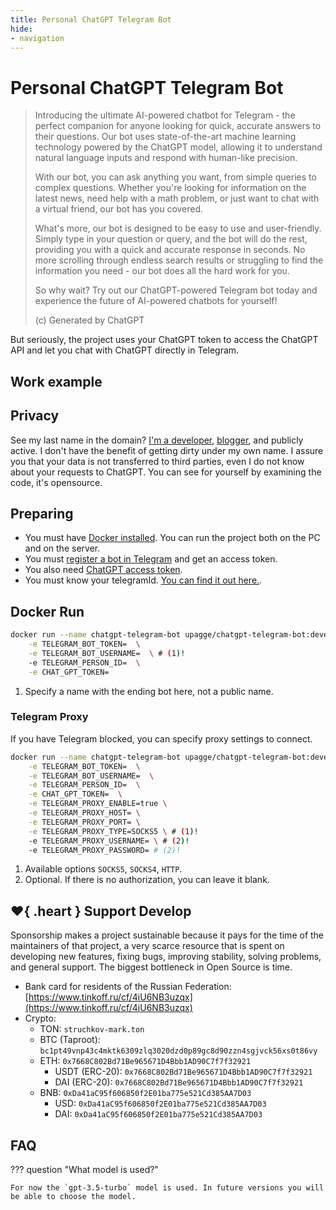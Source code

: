 ```yaml
---
title: Personal ChatGPT Telegram Bot
hide:
- navigation
---
```


# Personal ChatGPT Telegram Bot
> Introducing the ultimate AI-powered chatbot for Telegram - the perfect companion for anyone looking for quick, accurate answers to their questions. Our bot uses state-of-the-art machine learning technology powered by the ChatGPT model, allowing it to understand natural language inputs and respond with human-like precision.
>
> With our bot, you can ask anything you want, from simple queries to complex questions. Whether you're looking for information on the latest news, need help with a math problem, or just want to chat with a virtual friend, our bot has you covered.
>
> What's more, our bot is designed to be easy to use and user-friendly. Simply type in your question or query, and the bot will do the rest, providing you with a quick and accurate response in seconds. No more scrolling through endless search results or struggling to find the information you need - our bot does all the hard work for you.
>
> So why wait? Try out our ChatGPT-powered Telegram bot today and experience the future of AI-powered chatbots for yourself!
>
> (с) Generated by ChatGPT

But seriously, the project uses your ChatGPT token to access the ChatGPT API and let you chat with ChatGPT directly in Telegram.

## Work example



## Privacy
See my last name in the domain? [I'm a developer](https://mark.struchkov.dev), [blogger](https://struchkov.dev/blog/ru/), and publicly active. I don't have the benefit of getting dirty under my own name. I assure you that your data is not transferred to third parties, even I do not know about your requests to ChatGPT. You can see for yourself by examining the code, it's opensource.

## Preparing

* You must have [Docker installed](https://docs.docker.com/engine/install/). You can run the project both on the PC and on the server.
* You must [register a bot in Telegram](https://t.me/BotFather) and get an access token.
* You also need [ChatGPT access token](https://platform.openai.com/account/api-keys).
* You must know your telegramId. [You can find it out here.](https://t.me/myidbot).

## Docker Run

``` bash
docker run --name chatgpt-telegram-bot upagge/chatgpt-telegram-bot:develop \
    -e TELEGRAM_BOT_TOKEN=  \
    -e TELEGRAM_BOT_USERNAME=  \ # (1)!
    -e TELEGRAM_PERSON_ID=  \
    -e CHAT_GPT_TOKEN=
```

1. Specify a name with the ending bot here, not a public name.

### Telegram Proxy
If you have Telegram blocked, you can specify proxy settings to connect.

``` bash   
docker run --name chatgpt-telegram-bot upagge/chatgpt-telegram-bot:develop \
    -e TELEGRAM_BOT_TOKEN=  \
    -e TELEGRAM_BOT_USERNAME=  \
    -e TELEGRAM_PERSON_ID=  \
    -e CHAT_GPT_TOKEN=  \
    -e TELEGRAM_PROXY_ENABLE=true \
    -e TELEGRAM_PROXY_HOST= \
    -e TELEGRAM_PROXY_PORT= \
    -e TELEGRAM_PROXY_TYPE=SOCKS5 \ # (1)!
    -e TELEGRAM_PROXY_USERNAME= \ # (2)!
    -e TELEGRAM_PROXY_PASSWORD= # (2)!
```

1. Available options `SOCKS5`, `SOCKS4`, `HTTP`.
2. Optional. If there is no authorization, you can leave it blank.

## :heart:{ .heart } Support Develop

Sponsorship makes a project sustainable because it pays for the time of the maintainers of that project, a very scarce resource that is spent on developing new features, fixing bugs, improving stability, solving problems, and general support. The biggest bottleneck in Open Source is time.

- Bank card for residents of the Russian Federation: [https://www.tinkoff.ru/cf/4iU6NB3uzqx](https://www.tinkoff.ru/cf/4iU6NB3uzqx)
- Crypto:
    * TON: `struchkov-mark.ton`
    * BTC (Taproot): `bc1pt49vnp43c4mktk6309zlq3020dzd0p89gc8d90zzn4sgjvck56xs0t86vy`
    * ETH: `0x7668C802Bd71Be965671D4Bbb1AD90C7f7f32921`
        * USDT (ERC-20): `0x7668C802Bd71Be965671D4Bbb1AD90C7f7f32921`
        * DAI (ERC-20): `0x7668C802Bd71Be965671D4Bbb1AD90C7f7f32921`
    * BNB: `0xDa41aC95f606850f2E01ba775e521Cd385AA7D03`
        * USD: `0xDa41aC95f606850f2E01ba775e521Cd385AA7D03`
        * DAI: `0xDa41aC95f606850f2E01ba775e521Cd385AA7D03`

## FAQ

??? question "What model is used?"

    For now the `gpt-3.5-turbo` model is used. In future versions you will be able to choose the model.